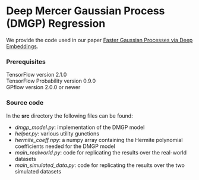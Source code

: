 # Deep Mercer Gaussian Process (DMGP) Regression
We provide the code used in our paper [Faster Gaussian Processes via Deep Embeddings](https://arxiv.org/abs/1807.02537).

### Prerequisites
TensorFlow version 2.1.0  
TensorFlow Probability version 0.9.0  
GPflow version 2.0.0 or newer  

### Source code

In the **src** directory the following files can be found:  

- *dmgp_model.py*: implementation of the DMGP model
- *helper.py*: various utility gunctions
- *hermite_coeff.npy*: a numpy array containing the Hermite polynomial coefficients needed for the DMGP model
- *main_realworld.py*: code for replicating the results over the real-world datasets
- *main_simulated_data.py*: code for replicating the results over the two simulated datasets
